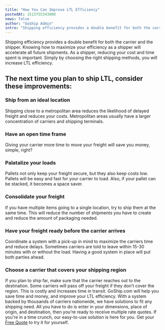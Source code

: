 ```yaml
---
title: "How You Can Improve LTL Efficiency"
postedAt: 1513755343000
news: false
author: "GoShip Admin"
intro: "Shipping efficiency provides a double benefit for both the carrier and the shipper. Knowing how to maximize your efficiency as a shipper will accelerate all future shipments. As a shipper, reducing your cost and time spent is important. Simply by choosing the right shipping methods, you will increase LTL efficiency. \n\nThe next time you plan to ship LTL, consider these improvements:\n-\n\n\nShip from an ideal location\n\nShipping close to a metropolitan area reduces the likelihood of delayed freight and reduces yo"
---
```

Shipping efficiency provides a double benefit for both the carrier and the shipper. Knowing how to maximize your efficiency as a shipper will accelerate all future shipments. As a shipper, reducing your cost and time spent is important. Simply by choosing the right shipping methods, you will increase LTL efficiency.

The next time you plan to ship LTL, consider these improvements:
----------------------------------------------------------------

### **Ship from an ideal location**

Shipping close to a metropolitan area reduces the likelihood of delayed freight and reduces your costs. Metropolitan areas usually have a larger concentration of carriers and shipping terminals.

### **Have an open time frame**

Giving your carrier more time to move your freight will save you money, simple, right?

### **Palatalize your loads**

Pallets not only keep your freight secure, but they also keep costs low. Pallets will be easy and fast for your carrier to load. Also, if your pallet can be stacked, it becomes a space saver.

### **Consolidate your freight**

If you have multiple items going to a single location, try to ship them at the same time. This will reduce the number of shipments you have to create and reduce the amount of packaging needed.

### **Have your freight ready before the carrier arrives**

Coordinate a system with a pick-up in mind to maximize the carriers time and reduce delays. Sometimes carriers are told to leave within 15-30 minutes with or without the load. Having a good system in place will put both parties ahead.

### **Choose a carrier that covers your shipping region**

If you plan to ship far, make sure that the carrier reaches out to the destination. Some carriers will pass off your freight if they don’t cover the region. This is costly and increases time in transit. GoShip.com will help you save time and money, and improve your LTL efficiency. With a system backed by thousands of carriers nationwide, we have solutions to fit any shipping need. All you have to do is enter in your dimensions, place of origin, and destination, then you're ready to receive multiple rate quotes. If you're in a time crunch, our easy-to-use solution is here for you. Get your [Free Quote](http://www.goship.com) to try it for yourself.
